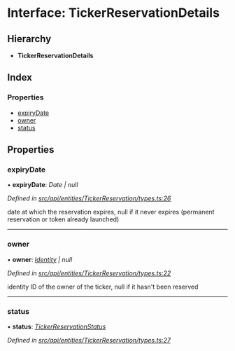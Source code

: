# Interface: TickerReservationDetails

## Hierarchy

* **TickerReservationDetails**

## Index

### Properties

* [expiryDate](tickerreservationdetails.md#expirydate)
* [owner](tickerreservationdetails.md#owner)
* [status](tickerreservationdetails.md#status)

## Properties

###  expiryDate

• **expiryDate**: *Date | null*

*Defined in [src/api/entities/TickerReservation/types.ts:26](https://github.com/PolymathNetwork/polymesh-sdk/blob/2a4e4111/src/api/entities/TickerReservation/types.ts#L26)*

date at which the reservation expires, null if it never expires (permanent reservation or token already launched)

___

###  owner

• **owner**: *[Identity](../classes/identity.md) | null*

*Defined in [src/api/entities/TickerReservation/types.ts:22](https://github.com/PolymathNetwork/polymesh-sdk/blob/2a4e4111/src/api/entities/TickerReservation/types.ts#L22)*

identity ID of the owner of the ticker, null if it hasn't been reserved

___

###  status

• **status**: *[TickerReservationStatus](../enums/tickerreservationstatus.md)*

*Defined in [src/api/entities/TickerReservation/types.ts:27](https://github.com/PolymathNetwork/polymesh-sdk/blob/2a4e4111/src/api/entities/TickerReservation/types.ts#L27)*
